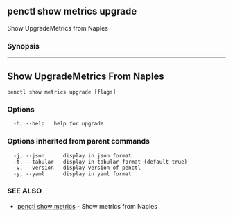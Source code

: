 ## penctl show metrics upgrade

Show UpgradeMetrics from Naples

### Synopsis



---------------------------------
 Show UpgradeMetrics From Naples 
---------------------------------


```
penctl show metrics upgrade [flags]
```

### Options

```
  -h, --help   help for upgrade
```

### Options inherited from parent commands

```
  -j, --json      display in json format
  -t, --tabular   display in tabular format (default true)
  -v, --version   display version of penctl
  -y, --yaml      display in yaml format
```

### SEE ALSO
* [penctl show metrics](penctl_show_metrics.md)	 - Show metrics from Naples

